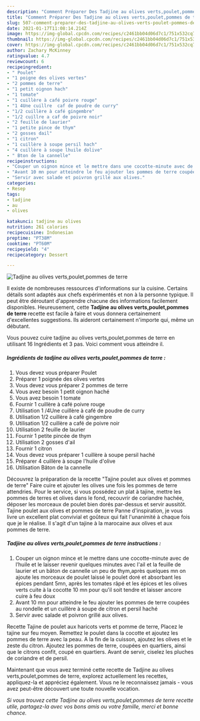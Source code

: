 ```yaml
---
description: "Comment Préparer Des Tadjine au olives verts,poulet,pommes de terre"
title: "Comment Préparer Des Tadjine au olives verts,poulet,pommes de terre"
slug: 507-comment-preparer-des-tadjine-au-olives-verts-poulet-pommes-de-terre
date: 2021-01-17T11:08:14.214Z
image: https://img-global.cpcdn.com/recipes/c2461bb04d06d7c1/751x532cq70/tadjine-au-olives-vertspouletpommes-de-terre-photo-principale-de-la-recette.jpg
thumbnail: https://img-global.cpcdn.com/recipes/c2461bb04d06d7c1/751x532cq70/tadjine-au-olives-vertspouletpommes-de-terre-photo-principale-de-la-recette.jpg
cover: https://img-global.cpcdn.com/recipes/c2461bb04d06d7c1/751x532cq70/tadjine-au-olives-vertspouletpommes-de-terre-photo-principale-de-la-recette.jpg
author: Zachary McKinney
ratingvalue: 4.7
reviewcount: 6
recipeingredient:
- " Poulet"
- "1 poigne des olives vertes"
- "2 pommes de terre"
- "1 petit oignon hach"
- "1 tomate"
- "1 cuillère à café poivre rouge"
- "1 4Une cuillre  caf de poudre de curry"
- "1/2 cuillère à café gingembre"
- "1/2 cuillre a caf de poivre noir"
- "2 feuille de laurier"
- "1 petite pince de thym"
- "2 gosses dail"
- "1 citron"
- "1 cuillère à soupe persil hach"
- "4 cuillère à soupe lhuile dolive"
- " Bton de la cannelle"
recipeinstructions:
- "Couper un oignon mince et le mettre dans une cocotte-minute avec de l’huile et le laisser revenir quelques minutes avec l&#39;ail et la feuille de laurier et un bâton de cannelle un peu de thym,après quelques mn on ajoute les morceaux de poulet laissé le poulet doré et absorbant les épices pendant 5mn, après les tomates râpé et les épices et les olives verts cuite à la cocotte 10 mn pour qu&#39;il soit tendre et laisser ancore cuire à feu doux"
- "Avant 10 mn pour atteindre le feu ajouter les pommes de terre coupées au rondelle et un cuillère à soupe de citron et persil haché"
- "Servir avec salade et poivron grillé aux olives."
categories:
- Resep
tags:
- tadjine
- au
- olives

katakunci: tadjine au olives 
nutrition: 261 calories
recipecuisine: Indonesian
preptime: "PT38M"
cooktime: "PT60M"
recipeyield: "4"
recipecategory: Dessert

---
```



![Tadjine au olives verts,poulet,pommes de terre](https://img-global.cpcdn.com/recipes/c2461bb04d06d7c1/751x532cq70/tadjine-au-olives-vertspouletpommes-de-terre-photo-principale-de-la-recette.jpg)

Il existe de nombreuses ressources d'informations sur la cuisine. Certains détails sont adaptés aux chefs expérimentés et non à la personne typique. Il peut être déroutant d'apprendre chacune des informations facilement disponibles. Heureusement, cette <strong> Tadjine au olives verts,poulet,pommes de terre </strong> recette est facile à faire et vous donnera certainement d'excellentes suggestions. Ils aideront certainement n'importe qui, même un débutant.

<!--inarticleads1-->

Vous pouvez cuire tadjine au olives verts,poulet,pommes de terre en utilisant 16 Ingrédients et 3 pas. Voici comment vous atteindre il.

##### Ingrédients de tadjine au olives verts,poulet,pommes de terre :

1. Vous devez vous préparer  Poulet
1. Préparer 1 poignée des olives vertes
1. Vous devez vous préparer 2 pommes de terre
1. Vous avez besoin 1 petit oignon haché
1. Vous avez besoin 1 tomate
1. Fournir 1 cuillère à café poivre rouge
1. Utilisation 1 /4Une cuillère à café de poudre de curry
1. Utilisation 1/2 cuillère à café gingembre
1. Utilisation 1/2 cuillère a café de poivre noir
1. Utilisation 2 feuille de laurier
1. Fournir 1 petite pincée de thym
1. Utilisation 2 gosses d&#39;ail
1. Fournir 1 citron
1. Vous devez vous préparer 1 cuillère à soupe persil haché
1. Préparer 4 cuillère à soupe l&#39;huile d&#39;olive
1. Utilisation  Bâton de la cannelle


Découvrez la préparation de la recette &#34;Tajine poulet aux olives et pommes de terre&#34; Faire cuire et ajouter les olives une fois les pommes de terre attendries. Pour le service, si vous possédez un plat à tajine, mettre les pommes de terres et olives dans le fond, recouvrir de coriandre hachée, déposer les morceaux de poulet bien dorés par-dessus et servir aussitôt. Tajine poulet aux olives et pommes de terre Panne d&#39;inspiration, je vous livre un excellent plat convivial et goûteux qui fait l&#39;unanimité à chaque fois que je le réalise. Il s&#39;agit d&#39;un tajine à la marocaine aux olives et aux pommes de terre. 

<!--inarticleads2-->

##### Tadjine au olives verts,poulet,pommes de terre instructions :

1. Couper un oignon mince et le mettre dans une cocotte-minute avec de l’huile et le laisser revenir quelques minutes avec l&#39;ail et la feuille de laurier et un bâton de cannelle un peu de thym,après quelques mn on ajoute les morceaux de poulet laissé le poulet doré et absorbant les épices pendant 5mn, après les tomates râpé et les épices et les olives verts cuite à la cocotte 10 mn pour qu&#39;il soit tendre et laisser ancore cuire à feu doux
1. Avant 10 mn pour atteindre le feu ajouter les pommes de terre coupées au rondelle et un cuillère à soupe de citron et persil haché
1. Servir avec salade et poivron grillé aux olives.


Recette Tajine de poulet aux haricots verts et pomme de terre, Placez le tajine sur feu moyen. Remettez le poulet dans la cocotte et ajoutez les pommes de terre avec la peau. A la fin de la cuisson, ajoutez les olives et le zeste du citron. Ajoutez les pommes de terre, coupées en quartiers, ainsi que le citrons confit, coupé en quartiers. Avant de servir, ciselez les pluches de coriandre et de persil. 

<!--inarticleads1-->

<p>
Maintenant que vous avez terminé cette recette de Tadjine au olives verts,poulet,pommes de terre, explorez actuellement les recettes, appliquez-la et appréciez également. Vous ne le reconnaissez jamais - vous avez peut-être découvert une toute nouvelle vocation.
</p>

<p>
<i>Si vous trouvez cette Tadjine au olives verts,poulet,pommes de terre recette utile, partagez-la avec vos bons amis ou votre famille, merci et bonne chance.</i>
</p>
